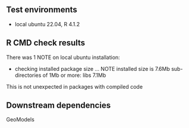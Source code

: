 ## Test environments
* local ubuntu 22.04, R 4.1.2

## R CMD check results


There was 1 NOTE on local ubuntu installation:

* checking installed package size ... NOTE
  installed size is  7.6Mb
  sub-directories of 1Mb or more:
    libs   7.1Mb

This is not unexpected in packages with compiled code



## Downstream dependencies
GeoModels